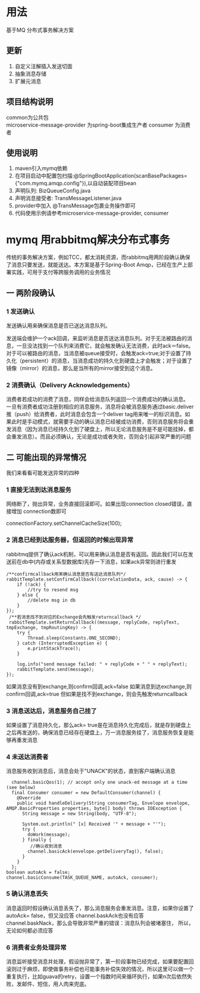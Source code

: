 # 用法
基于MQ 分布式事务解决方案
## 更新

1. 自定义注解插入发送切面
2. 抽象消息存储
3. 扩展元消息

## 项目结构说明  
common为公共包  
microservice-message-provider 为spring-boot集成生产者
consumer 为消费者 

## 使用说明  
1. maven引入mymq依赖  
2. 在项目启动中配置包扫描:@SpringBootApplication(scanBasePackages= {"com.mymq.amqp.config"}),以自动装配项目bean  
3. 声明队列: BizQueueConfig.java  
4. 声明消息接受者: TransMessageListener.java  
5. provider中加入 @TransMessage包裹业务操作即可
6. 代码使用示例请参考microservice-message-provider, consumer


# mymq 用rabbitmq解决分布式事务
传统的事务解决方案，例如TCC，都太消耗资源，而rabbitmq用两阶段确认确保了消息只要发送，就能送达。本方案是基于Spring-Boot Amqp，已经在生产上部署实践，可用于支付等跨服务调用的业务情况

## 一 两阶段确认
### 1 发送确认
发送确认用来确保消息是否已送达消息队列。

发送端会维护一个ack回调，来监听消息是否送达消息队列。对于无法被路由的消息，一旦没法找到一个队列来消费它，就会触发确认无法消费，此时ack＝false。对于可以被路由的消息，当消息被queue接受时，会触发ack=true;对于设置了持久化（persistent）的消息，当消息成功的持久化到硬盘上才会触发；对于设置了镜像（mirror）的消息，那么是当所有的mirror接受到这个消息。

### 2 消费确认（Delivery Acknowledgements）
消费者若成功的消费了消息，同样会给消息队列返回一个消费成功的确认消息。
一旦有消费者成功注册到相应的消息服务，消息将会被消息服务通过basic.deliver推（push）给消费者，此时消息会包含一个deliver tag用来唯一的标识消息。如果此时是手动模式，就需要手动的确认消息已经被成功消费，否则消息服务将会重发消息（因为消息已经持久化到了硬盘上，所以无论消息服务是不是可能挂掉，都会重发消息）。而且必须确认，无论是成功或者失败，否则会引起非常严重的问题

## 二 可能出现的异常情况
我们来看看可能发送异常的四种
### 1 直接无法到达消息服务
网络断了，抛出异常，业务直接回滚即可。如果出现connection closed错误，直接增加 connection数即可
   
   connectionFactory.setChannelCacheSize(100);
### 2 消息已经到达服务器，但返回的时候出现异常
rabbitmq提供了确认ack机制，可以用来确认消息是否有返回。因此我们可以在发送前在db中(内存或关系型数据库)先存一下消息，如果ack异常则进行重发

    /**confirmcallback用来确认消息是否有送达消息队列*/     
    rabbitTemplate.setConfirmCallback((correlationData, ack, cause) -> {
        if (!ack) {
            //try to resend msg
        } else {
            //delete msg in db
        }
    });
     /**若消息找不到对应的Exchange会先触发returncallback */
     rabbitTemplate.setReturnCallback((message, replyCode, replyText, tmpExchange, tmpRoutingKey) -> {
        try {
            Thread.sleep(Constants.ONE_SECOND);
        } catch (InterruptedException e) {
            e.printStackTrace();
        }

        log.info("send message failed: " + replyCode + " " + replyText);
        rabbitTemplate.send(message);
    });
    
如果消息没有到exchange,则confirm回调,ack=false
如果消息到达exchange,则confirm回调,ack=true
但如果是找不到exchange，则会先触发returncallback

### 3 消息送达后，消息服务自己挂了
如果设置了消息持久化，那么ack= true是在消息持久化完成后，就是存到硬盘上之后再发送的，确保消息已经存在硬盘上，万一消息服务挂了，消息服务恢复是能够再重发消息

### 4 未送达消费者
消息服务收到消息后，消息会处于"UNACK"的状态，直到客户端确认消息

      channel.basicQos(1); // accept only one unack-ed message at a time (see below)
      final Consumer consumer = new DefaultConsumer(channel) {
        @Override
        public void handleDelivery(String consumerTag, Envelope envelope, AMQP.BasicProperties properties, byte[] body) throws IOException {
          String message = new String(body, "UTF-8");

          System.out.println(" [x] Received '" + message + "'");
          try {
            doWork(message);
          } finally {
             //确认收到消息
            channel.basicAck(envelope.getDeliveryTag(), false);
          }
        }
      };
    boolean autoAck = false;
    channel.basicConsume(TASK_QUEUE_NAME, autoAck, consumer);

### 5 确认消息丢失
消息返回时假设确认消息丢失了，那么消息服务会重发消息。注意，如果你设置了autoAck= false，但又没应答 channel.baskAck也没有应答 channel.baskNack，那么会导致非常严重的错误：消息队列会被堵塞住， 所以，无论如何都必须应答

### 6 消费者业务处理异常
消息监听接受消息并处理，假设抛异常了，第一阶段事物已经完成，如果要配置回滚则过于麻烦，即使做事务补偿也可能事务补偿失效的情况，所以这里可以做一个重复执行，比如guava的retry，设置一个指数时间来循环执行，如果n次后依然失败，发邮件、短信，用人肉来兜底。

